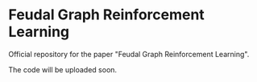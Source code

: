# Feudal Graph Reinforcement Learning

Official repository for the paper "Feudal Graph Reinforcement Learning".

The code will be uploaded soon.
